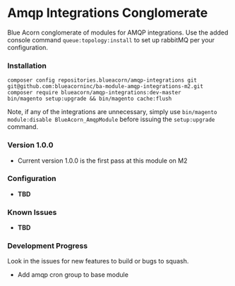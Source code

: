 # Amqp Integrations Conglomerate
Blue Acorn conglomerate of modules for AMQP integrations. Use the added console command ``queue:topology:install`` to
set up rabbitMQ per your configuration.

### Installation
```
composer config repositories.blueacorn/amqp-integrations git git@github.com:blueacorninc/ba-module-amqp-integrations-m2.git
composer require blueacorn/amqp-integrations:dev-master
bin/magento setup:upgrade && bin/magento cache:flush
```

Note, if any of the integrations are unnecessary, simply use ``bin/magento module:disable BlueAcorn_AmqpModule`` before
issuing the ``setup:upgrade`` command.

### Version 1.0.0
- Current version 1.0.0 is the first pass at this module on M2

### Configuration
- **TBD**

### Known Issues
- **TBD**

### Development Progress
Look in the issues for new features to build or bugs to squash.
- Add amqp cron group to base module

